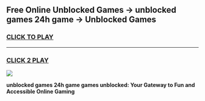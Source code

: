 
## Free Online Unblocked Games → unblocked games 24h game → Unblocked Games
<h3>
<a href="https://premium.freeplayer.one?title=unblocked_games_24h_game&ref=21F">CLICK TO PLAY</a></h3>
<hr>

<h3>
<a href="https://premium.freeplayer.one?title=unblocked_games_24h_game&ref=21F">CLICK 2 PLAY</a>
  
</h3>

<a href="https://premium.freeplayer.one?title=unblocked_games_24h_game&ref=21F/"><img src="https://clearcache.store/games.png"></a>


**unblocked games 24h game games unblocked: Your Gateway to Fun and Accessible Online Gaming**
